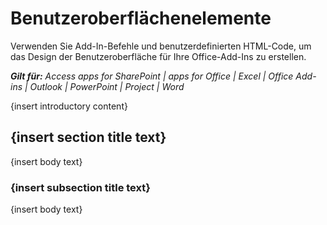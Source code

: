 
# Benutzeroberflächenelemente
Verwenden Sie Add-In-Befehle und benutzerdefinierten HTML-Code, um das Design der Benutzeroberfläche für Ihre Office-Add-Ins zu erstellen.

 _**Gilt für:** Access apps for SharePoint | apps for Office | Excel | Office Add-ins | Outlook | PowerPoint | Project | Word_

{insert introductory content}

## {insert section title text}

{insert body text}


### {insert subsection title text}

{insert body text}


